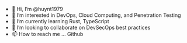 - 👋 Hi, I’m @huynt1979
- 👀 I’m interested in DevOps, Cloud Computing, and Penetration Testing
- 🌱 I’m currently learning Rust, TypeScript
- 💞️ I’m looking to collaborate on DevSecOps best practices
- 📫 How to reach me ... Github

<!---
huynt1979/huynt1979 is a ✨ special ✨ repository because its `README.md` (this file) appears on your GitHub profile.
You can click the Preview link to take a look at your changes.
--->
